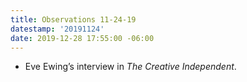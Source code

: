 ```yaml
---
title: Observations 11-24-19
datestamp: '20191124'
date: 2019-12-28 17:55:00 -06:00
---
```


- Eve Ewing’s interview in *The Creative Independent*.
